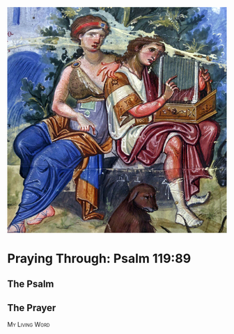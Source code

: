 <img class="intro-right" src="art-paris-psalter.jpg">

<style>
  li {list-style-type: none;}
  p + ul {
    margin-top: -18px;
}
</style>

# Praying Through: Psalm 119:89

## The Psalm

## The Prayer

<div style="font-variant: small-caps;">
My Living Word
</div>
